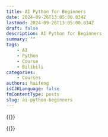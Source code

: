 ```yaml
---
title: AI Python for Beginners
date: 2024-09-26T13:05:00.834Z
lastmod: 2024-09-26T13:05:00.834Z
draft: false
description: AI Python for Beginners
summary: ""
tags:
    - AI
    - Python
    - Course
    - Bilibili
categories:
    - Courses
authors: haifeng
isCJKLanguage: false
fmContentType: posts
slug: ai-python-beginners
---
```


{{<bilibili BV1oxpKefEvM>}}

{{<youtube Mhux3FqDQBs>}}